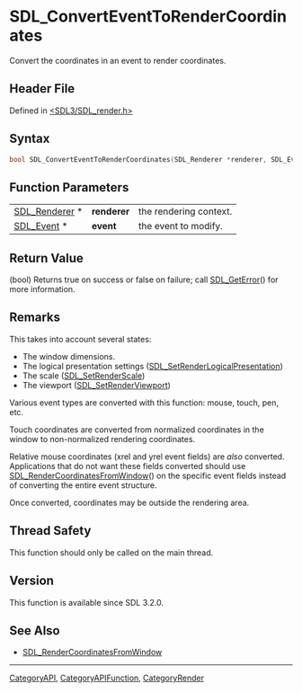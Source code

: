 # SDL_ConvertEventToRenderCoordinates

Convert the coordinates in an event to render coordinates.

## Header File

Defined in [<SDL3/SDL_render.h>](https://github.com/libsdl-org/SDL/blob/main/include/SDL3/SDL_render.h)

## Syntax

```c
bool SDL_ConvertEventToRenderCoordinates(SDL_Renderer *renderer, SDL_Event *event);
```

## Function Parameters

|                                |              |                        |
| ------------------------------ | ------------ | ---------------------- |
| [SDL_Renderer](SDL_Renderer) * | **renderer** | the rendering context. |
| [SDL_Event](SDL_Event) *       | **event**    | the event to modify.   |

## Return Value

(bool) Returns true on success or false on failure; call
[SDL_GetError](SDL_GetError)() for more information.

## Remarks

This takes into account several states:

- The window dimensions.
- The logical presentation settings
  ([SDL_SetRenderLogicalPresentation](SDL_SetRenderLogicalPresentation))
- The scale ([SDL_SetRenderScale](SDL_SetRenderScale))
- The viewport ([SDL_SetRenderViewport](SDL_SetRenderViewport))

Various event types are converted with this function: mouse, touch, pen,
etc.

Touch coordinates are converted from normalized coordinates in the window
to non-normalized rendering coordinates.

Relative mouse coordinates (xrel and yrel event fields) are _also_
converted. Applications that do not want these fields converted should use
[SDL_RenderCoordinatesFromWindow](SDL_RenderCoordinatesFromWindow)() on the
specific event fields instead of converting the entire event structure.

Once converted, coordinates may be outside the rendering area.

## Thread Safety

This function should only be called on the main thread.

## Version

This function is available since SDL 3.2.0.

## See Also

- [SDL_RenderCoordinatesFromWindow](SDL_RenderCoordinatesFromWindow)

----
[CategoryAPI](CategoryAPI), [CategoryAPIFunction](CategoryAPIFunction), [CategoryRender](CategoryRender)

